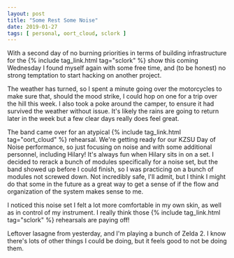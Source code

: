 ```yaml
---
layout: post
title: "Some Rest Some Noise"
date: 2019-01-27
tags: [ personal, oort_cloud, sclork ]
---
```


With a second day of no burning priorities in terms of building infrastructure
for the {% include tag_link.html tag="sclork" %} show this coming Wednesday
I found myself again with some free time, and (to be honest) no strong
temptation to start hacking on another project.

The weather has turned, so I spent a minute going over the motorcycles to make
sure that, should the mood strike, I could hop on one for a trip over the hill
this week. I also took a poke around the camper, to ensure it had survived the
weather without issue. It's likely the rains are going to return later in the
week but a few clear days really does feel great.

The band came over for an atypical {% include tag_link.html tag="oort_cloud" %}
rehearsal. We're getting ready for our KZSU Day of Noise performance, so just
focusing on noise and with some additional personnel, including Hilary! It's
always fun when Hilary sits in on a set. I decided to rerack a bunch of modules
specifically for a noise set, but the band showed up before I could finish,
so I was practicing on a bunch of modules not screwed down. Not incredibly
safe, I'll admit, but I think I might do that some in the future as a great
way to get a sense of if the flow and organization of the system makes sense
to me.

I noticed this noise set I felt a lot more comfortable in my own skin, as well
as in control of my instrument. I really think those
{% include tag_link.html tag="sclork" %} rehearsals are paying off!

Leftover lasagne from yesterday, and I'm playing a bunch of Zelda 2. I know
there's lots of other things I could be doing, but it feels good to not be
doing them.

